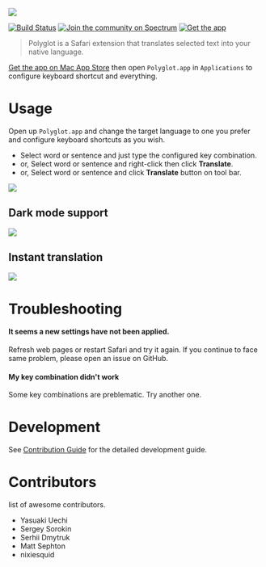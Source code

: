 ![](https://github.com/uetchy/Polyglot/blob/gh-pages/assets/github-header.png?raw=true)

[![Build Status](https://travis-ci.com/uetchy/Polyglot.svg?branch=master)](https://travis-ci.com/uetchy/Polyglot) [![Join the community on Spectrum](https://withspectrum.github.io/badge/badge.svg)](https://spectrum.chat/polyglot) [![Get the app](https://img.shields.io/badge/download-Mac%20App%20Store-informational.svg)](https://apps.apple.com/jp/app/polyglot/id1471801525?l=en&mt=12)

> Polyglot is a Safari extension that translates selected text into your native language.

[Get the app on Mac App Store](https://apps.apple.com/jp/app/polyglot/id1471801525?l=en&mt=12)
then open `Polyglot.app` in `Applications` to configure keyboard shortcut and everything.

# Usage

Open up `Polyglot.app` and change the target
language to one you prefer and configure keyboard shortcuts as you wish.

- Select word or sentence and just type the configured key combination.
- or, Select word or sentence and right-click then click **Translate**.
- or, Select word or sentence and click **Translate** button on tool bar.

![](https://github.com/uetchy/Polyglot/blob/gh-pages/assets/introduction.gif?raw=true)

## Dark mode support

![](https://github.com/uetchy/Polyglot/blob/gh-pages/assets/dark-mode.gif?raw=true)

## Instant translation

![](https://github.com/uetchy/Polyglot/blob/gh-pages/assets/instant-translation.gif?raw=true)

# Troubleshooting

#### It seems a new settings have not been applied.

Refresh web pages or restart Safari and try it again. If you continue to face
same problem, please open an issue on GitHub.

#### My key combination didn't work

Some key combinations are preblematic. Try another one.

# Development

See [Contribution Guide](https://github.com/uetchy/Polyglot/blob/master/CONTRIBUTING.md) for the detailed development guide.

# Contributors

list of awesome contributors.

- Yasuaki Uechi
- Sergey Sorokin
- Serhii Dmytruk
- Matt Sephton
- nixiesquid
